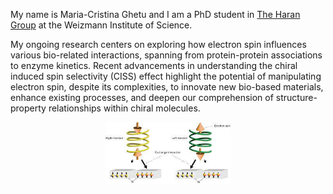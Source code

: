 My name is Maria-Cristina Ghetu and I am a PhD student in [The Haran Group](https://www.weizmann.ac.il/chembiophys/cfharan/home) at the Weizmann Institute of Science.

My ongoing research centers on exploring how electron spin influences various bio-related interactions, spanning from protein-protein associations to enzyme kinetics. Recent advancements in understanding the chiral induced spin selectivity (CISS) effect highlight the potential of manipulating electron spin, despite its complexities, to innovate new bio-based materials, enhance existing processes, and deepen our comprehension of structure-property relationships within chiral molecules.

<p align="center">
    <img width="200" src="CISSE.jpeg" alt="CISSE">
</p>